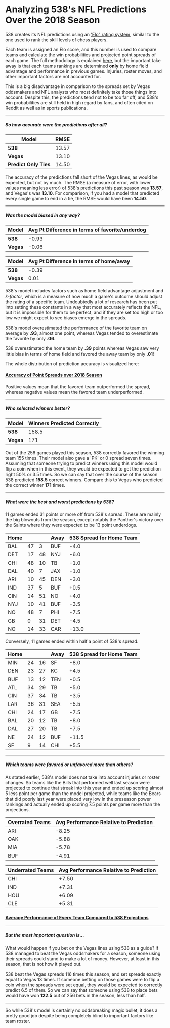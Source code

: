 # Analyzing 538's NFL Predictions Over the 2018 Season

538 creates its NFL predictions using an ['Elo" rating system](https://fivethirtyeight.com/methodology/how-our-nfl-predictions-work/), similar to the one used to rank the skill levels of chess players.

Each team is assigned an Elo score, and this number is used to compare teams and calculate the win probabilities and projected point spreads of each game. The full methodology is explained [here](https://fivethirtyeight.com/methodology/how-our-nfl-predictions-work/), but the important take away is that each teams rankings are determined **only** by home field advantage and performance in previous games. Injuries, roster moves, and other important factors are not accounted for.

This is a big disadvantage in comparison to the spreads set by Vegas oddsmakers and NFL analysts who most definitely take those things into account. Despite this, the predictions tend not to be too far off, and 538's win probabilities are still held in high regard by fans, and often cited on Reddit as well as in sports publications.

---

##### So how accurate were the predictions after all?

Model | RMSE
----|----
**538** | 13.57
**Vegas** | 13.10
**Predict Only Ties** | 14.50


The accuracy of the predictions fall short of the Vegas lines, as would be expected, but not by much. The RMSE (a measure of error, with lower values meaning less error) of 538's predictions this past season was **13.57**, and Vegas's was **13.10**. For comparison, if you had a model that predicted every single game to end in a tie, the RMSE would have been **14.50**.

---

##### Was the model biased in any way?

Model | Avg Pt Difference in terms of favorite/underdog|
----|----
**538** | -0.93
**Vegas** | -0.06

 Model | Avg Pt Difference in terms of home/away
----|----
**538** | -0.39
**Vegas** | 0.01

538's model includes factors such as home field advantage adjustment and *k-factor*, which is a measure of how much a game's outcome should adjust the rating of a specific team. Undoubtedly a lot of research has been put into setting these constants in a way that most accurately reflects the NFL, but it is impossible for them to be perfect, and if they are set too high or too low we might expect to see biases emerge in the spreads.

538's model overestimated the performance of the favorite team on average by **.93**, almost one point, whereas Vegas tended to overestimate the favorite by only **.06**.

538 overestimated the home team by **.39** points whereas Vegas saw very little bias in terms of home field and favored the away team by only **.01**!

The whole distribution of prediction accuracy is visualized here: 

#### [Accuracy of Point Spreads over 2018 Season](https://i.imgur.com/EFSoxlK.jpg)

Positive values mean that the favored team outperformed the spread, whereas negative values mean the favored team underperformed.

---

##### Who selected winners better?

Model | Winners Predicted Correctly
----|----
**538** | 158.5
**Vegas** | 171

Out of the 256 games played this season, 538 correctly favored the winning team 155 times. Their model also gave a 'PK' or 0 spread seven times. Assuming that someone trying to predict winners using this model would flip a coin when in this event, they would be expected to get the prediction right 50% or 3.5 times. So we can say that over the course of the season 538 predicted **158.5** correct winners. Compare this to Vegas who predicted the correct winner **171** times.

---

##### What were the best and worst predictions by 538?

11 games ended 31 points or more off from 538's spread. These are mainly the big blowouts from the season, except notably the Panther's victory over the Saints where they were expected to be 13 point underdogs.

Home| | | Away | 538 Spread for Home Team
---|---|----|---- | ----
BAL	|47	|3	|BUF | -4.0
DET	|17	|48	|NYJ | -6.0
CHI	|48	|10	|TB | -1.0
DAL	|40	|7	|JAX | -1.0
ARI	|10	|45	|DEN | -3.0
IND	|37	|5	|BUF | +0.5
CIN	|14	|51	|NO | +4.0
NYJ	|10	|41	|BUF | -3.5
NO	|48	|7	|PHI | -7.5
GB	|0	|31	|DET | -4.5
NO	|14	|33	|CAR | -13.0

Conversely, 11 games ended within half a point of 538's spread.

Home| | | Away | 538 Spread for Home Team
---|---|----|---- | ----
MIN	|24	|16	|SF | -8.0
DEN	|23	|27	|KC | +4.5
BUF	|13	|12	|TEN | -0.5
ATL	|34	|29	|TB | -5.0
CIN	|37	|34	|TB | -3.5
LAR	|36	|31	|SEA | -5.5
CHI	|24	|17	|GB | -7.5
BAL	|20	|12	|TB | -8.0
DAL	|27	|20	|TB | -7.5
NE	|24	|12	|BUF | -11.5
SF	|9	|14	|CHI | +5.5

---

##### Which teams were favored or unfavored more than others?

As stated earlier, 538's model does not take into account injuries or roster changes. So teams like the Bills that performed well last season were projected to continue that streak into this year and ended up scoring almost 5 less point per game than the model projected, while teams like the Bears that did poorly last year were placed very low in the preseason power rankings and actually ended up scoring 7.5 points per game more than the projections.

Overrated Teams | Avg Performance Relative to Prediction
---|---
ARI |-8.25
OAK |-5.88
MIA| -5.78
BUF |-4.91

Underrated Teams | Avg Performance Relative to Prediction
---|---
CHI |+7.50
IND |+7.31
HOU |+6.09
CLE |+5.31

#### [Average Performance of Every Team Compared to 538 Projections](https://i.imgur.com/ZxqPwLc.jpg)

---

##### But the most important question is...

What would happen if you bet on the Vegas lines using 538 as a guide? If 538 managed to beat the Vegas oddsmakers for a season, someone using their spreads could stand to make a lot of money. However, at least in this season, that is not how it played out.

538 beat the Vegas spreads 116 times this season, and set spreads exactly equal to Vegas 13 times. If someone betting on those games were to flip a coin when the spreads were set equal, they would be expected to correctly predict 6.5 of them. So we can say that someone using 538 to place bets would have won **122.5** out of 256 bets in the season, less than half. 

---

So while 538's model is certainly no oddsbreaking magic bullet, it does a pretty good job despite being completely blind to important factors like team roster.
